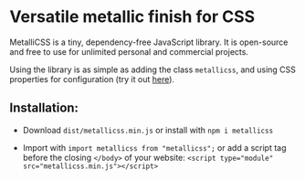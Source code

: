 # Versatile metallic finish for CSS

MetalliCSS is a tiny, dependency-free JavaScript library. It is open-source and free to use for unlimited personal and commercial projects.

Using the library is as simple as adding the class `metallicss`, and using CSS properties for configuration (try it out [here](https://www.metallicss.com)).

## Installation:

- Download `dist/metallicss.min.js` or install with `npm i metallicss`

- Import with `import metallicss from "metallicss";` or add a script tag before the closing `</body>` of your website: `<script type="module" src="metallicss.min.js"></script>`
